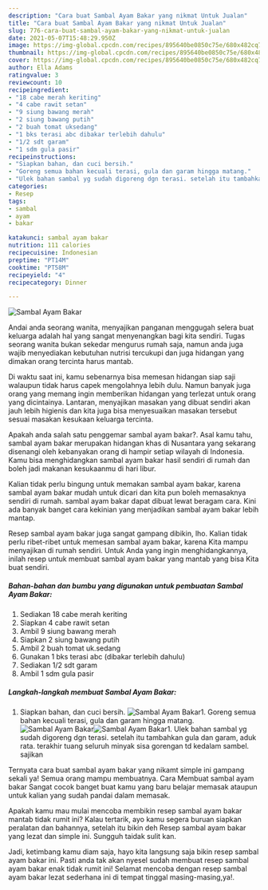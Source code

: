 ```yaml
---
description: "Cara buat Sambal Ayam Bakar yang nikmat Untuk Jualan"
title: "Cara buat Sambal Ayam Bakar yang nikmat Untuk Jualan"
slug: 776-cara-buat-sambal-ayam-bakar-yang-nikmat-untuk-jualan
date: 2021-05-07T15:48:29.950Z
image: https://img-global.cpcdn.com/recipes/895640be0850c75e/680x482cq70/sambal-ayam-bakar-foto-resep-utama.jpg
thumbnail: https://img-global.cpcdn.com/recipes/895640be0850c75e/680x482cq70/sambal-ayam-bakar-foto-resep-utama.jpg
cover: https://img-global.cpcdn.com/recipes/895640be0850c75e/680x482cq70/sambal-ayam-bakar-foto-resep-utama.jpg
author: Ella Adams
ratingvalue: 3
reviewcount: 10
recipeingredient:
- "18 cabe merah keriting"
- "4 cabe rawit setan"
- "9 siung bawang merah"
- "2 siung bawang putih"
- "2 buah tomat uksedang"
- "1 bks terasi abc dibakar terlebih dahulu"
- "1/2 sdt garam"
- "1 sdm gula pasir"
recipeinstructions:
- "Siapkan bahan, dan cuci bersih."
- "Goreng semua bahan kecuali terasi, gula dan garam hingga matang."
- "Ulek bahan sambal yg sudah digoreng dgn terasi. setelah itu tambahkan gula dan garam, aduk rata. terakhir tuang seluruh minyak sisa gorengan td kedalam sambel. sajikan"
categories:
- Resep
tags:
- sambal
- ayam
- bakar

katakunci: sambal ayam bakar 
nutrition: 111 calories
recipecuisine: Indonesian
preptime: "PT14M"
cooktime: "PT58M"
recipeyield: "4"
recipecategory: Dinner

---
```



![Sambal Ayam Bakar](https://img-global.cpcdn.com/recipes/895640be0850c75e/680x482cq70/sambal-ayam-bakar-foto-resep-utama.jpg)

Andai anda seorang wanita, menyajikan panganan menggugah selera buat keluarga adalah hal yang sangat menyenangkan bagi kita sendiri. Tugas seorang  wanita bukan sekedar mengurus rumah saja, namun anda juga wajib menyediakan kebutuhan nutrisi tercukupi dan juga hidangan yang dimakan orang tercinta harus mantab.

Di waktu  saat ini, kamu sebenarnya bisa memesan hidangan siap saji walaupun tidak harus capek mengolahnya lebih dulu. Namun banyak juga orang yang memang ingin memberikan hidangan yang terlezat untuk orang yang dicintainya. Lantaran, menyajikan masakan yang dibuat sendiri akan jauh lebih higienis dan kita juga bisa menyesuaikan masakan tersebut sesuai masakan kesukaan keluarga tercinta. 



Apakah anda salah satu penggemar sambal ayam bakar?. Asal kamu tahu, sambal ayam bakar merupakan hidangan khas di Nusantara yang sekarang disenangi oleh kebanyakan orang di hampir setiap wilayah di Indonesia. Kamu bisa menghidangkan sambal ayam bakar hasil sendiri di rumah dan boleh jadi makanan kesukaanmu di hari libur.

Kalian tidak perlu bingung untuk memakan sambal ayam bakar, karena sambal ayam bakar mudah untuk dicari dan kita pun boleh memasaknya sendiri di rumah. sambal ayam bakar dapat dibuat lewat beragam cara. Kini ada banyak banget cara kekinian yang menjadikan sambal ayam bakar lebih mantap.

Resep sambal ayam bakar juga sangat gampang dibikin, lho. Kalian tidak perlu ribet-ribet untuk memesan sambal ayam bakar, karena Kita mampu menyajikan di rumah sendiri. Untuk Anda yang ingin menghidangkannya, inilah resep untuk membuat sambal ayam bakar yang mantab yang bisa Kita buat sendiri.

<!--inarticleads1-->

##### Bahan-bahan dan bumbu yang digunakan untuk pembuatan Sambal Ayam Bakar:

1. Sediakan 18 cabe merah keriting
1. Siapkan 4 cabe rawit setan
1. Ambil 9 siung bawang merah
1. Siapkan 2 siung bawang putih
1. Ambil 2 buah tomat uk.sedang
1. Gunakan 1 bks terasi abc (dibakar terlebih dahulu)
1. Sediakan 1/2 sdt garam
1. Ambil 1 sdm gula pasir




<!--inarticleads2-->

##### Langkah-langkah membuat Sambal Ayam Bakar:

1. Siapkan bahan, dan cuci bersih.
<img src="https://img-global.cpcdn.com/steps/e10c641a03fe974c/160x128cq70/sambal-ayam-bakar-langkah-memasak-1-foto.jpg" alt="Sambal Ayam Bakar">1. Goreng semua bahan kecuali terasi, gula dan garam hingga matang.
<img src="https://img-global.cpcdn.com/steps/1088c8f9788fa5dd/160x128cq70/sambal-ayam-bakar-langkah-memasak-2-foto.jpg" alt="Sambal Ayam Bakar"><img src="https://img-global.cpcdn.com/steps/ccb3592617b65c6d/160x128cq70/sambal-ayam-bakar-langkah-memasak-2-foto.jpg" alt="Sambal Ayam Bakar">1. Ulek bahan sambal yg sudah digoreng dgn terasi. setelah itu tambahkan gula dan garam, aduk rata. terakhir tuang seluruh minyak sisa gorengan td kedalam sambel. sajikan




Ternyata cara buat sambal ayam bakar yang nikamt simple ini gampang sekali ya! Semua orang mampu membuatnya. Cara Membuat sambal ayam bakar Sangat cocok banget buat kamu yang baru belajar memasak ataupun untuk kalian yang sudah pandai dalam memasak.

Apakah kamu mau mulai mencoba membikin resep sambal ayam bakar mantab tidak rumit ini? Kalau tertarik, ayo kamu segera buruan siapkan peralatan dan bahannya, setelah itu bikin deh Resep sambal ayam bakar yang lezat dan simple ini. Sungguh taidak sulit kan. 

Jadi, ketimbang kamu diam saja, hayo kita langsung saja bikin resep sambal ayam bakar ini. Pasti anda tak akan nyesel sudah membuat resep sambal ayam bakar enak tidak rumit ini! Selamat mencoba dengan resep sambal ayam bakar lezat sederhana ini di tempat tinggal masing-masing,ya!.

